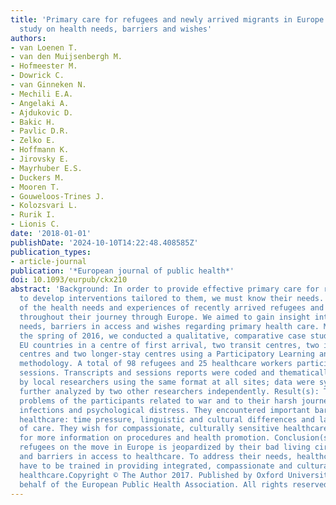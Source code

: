 ```yaml
---
title: 'Primary care for refugees and newly arrived migrants in Europe: a qualitative
  study on health needs, barriers and wishes'
authors:
- van Loenen T.
- van den Muijsenbergh M.
- Hofmeester M.
- Dowrick C.
- van Ginneken N.
- Mechili E.A.
- Angelaki A.
- Ajdukovic D.
- Bakic H.
- Pavlic D.R.
- Zelko E.
- Hoffmann K.
- Jirovsky E.
- Mayrhuber E.S.
- Duckers M.
- Mooren T.
- Gouweloos-Trines J.
- Kolozsvari L.
- Rurik I.
- Lionis C.
date: '2018-01-01'
publishDate: '2024-10-10T14:22:48.408585Z'
publication_types:
- article-journal
publication: '*European journal of public health*'
doi: 10.1093/eurpub/ckx210
abstract: 'Background: In order to provide effective primary care for refugees and
  to develop interventions tailored to them, we must know their needs. Little is known
  of the health needs and experiences of recently arrived refugees and other migrants
  throughout their journey through Europe. We aimed to gain insight into their health
  needs, barriers in access and wishes regarding primary health care. Method(s): In
  the spring of 2016, we conducted a qualitative, comparative case study in seven
  EU countries in a centre of first arrival, two transit centres, two intermediate-stay
  centres and two longer-stay centres using a Participatory Learning and Action research
  methodology. A total of 98 refugees and 25 healthcare workers participated in 43
  sessions. Transcripts and sessions reports were coded and thematically analyzed
  by local researchers using the same format at all sites; data were synthesized and
  further analyzed by two other researchers independently. Result(s): The main health
  problems of the participants related to war and to their harsh journey like common
  infections and psychological distress. They encountered important barriers in accessing
  healthcare: time pressure, linguistic and cultural differences and lack of continuity
  of care. They wish for compassionate, culturally sensitive healthcare workers and
  for more information on procedures and health promotion. Conclusion(s): Health of
  refugees on the move in Europe is jeopardized by their bad living circumstances
  and barriers in access to healthcare. To address their needs, healthcare workers
  have to be trained in providing integrated, compassionate and cultural competent
  healthcare.Copyright © The Author 2017. Published by Oxford University Press on
  behalf of the European Public Health Association. All rights reserved.'
---
```

